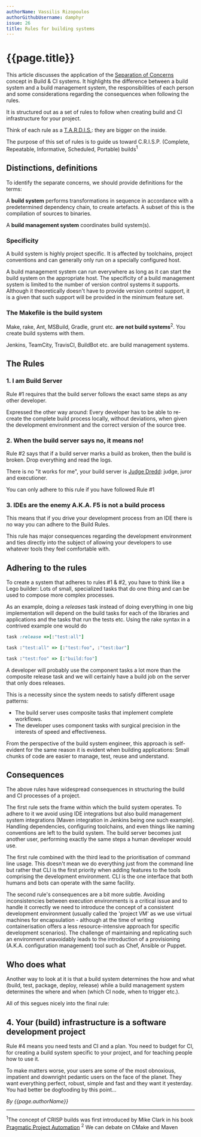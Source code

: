 ```yaml
---
authorName: Vassilis Rizopoulos
authorGithubUsername: damphyr
issue: 26
title: Rules for building systems
---
```

# {{page.title}}

This article discusses the application of the [Separation of Concerns](https://en.wikipedia.org/wiki/Separation_of_concerns) concept in Build & CI systems. It highlights the difference between a build system and a build management system, the responsibilities of each person and some considerations regarding the consequences when following the rules.

It is structured out as a set of rules to follow when creating build and CI infrastructure for your project. 

Think of each rule as a [T.A.R.D.I.S.](https://en.wikipedia.org/wiki/TARDIS): they are bigger on the inside. 

The purpose of this set of rules is to guide us toward C.R.I.S.P. (Complete, Repeatable, Informative, Scheduled, Portable) builds<sup>1</sup>

## Distinctions, definitions

To identify the separate concerns, we should provide definitions for the terms: 

A **build system** performs transformations in sequence in accordance with a predetermined dependency chain, to create artefacts. A subset of this is the compilation of sources to binaries.

A **build management system** coordinates build system(s).

### Specificity

A build system is highly project specific. It is affected by toolchains, project conventions and can generally only run on a specially configured host.

A build management system can run everywhere as long as it can start the build system on the appropriate host. The specificity of a build management system is limited to the number of version control systems it supports. Although it theoretically doesn't have to provide version control support, it is a given that such support will be provided in the minimum feature set.

### The Makefile is the build system

Make, rake, Ant, MSBuild, Gradle, grunt etc. **are not build systems**<sup>2</sup>. You create build systems with them. 

Jenkins, TeamCity, TravisCI, BuildBot etc. are build management systems.

## The Rules

### 1. I am Build Server

Rule #1 requires that the build server follows the exact same steps as any other developer. 

Expressed the other way around: Every developer has to be able to re-create the complete build process locally, without deviations, when given the development environment and the correct version of the source tree.

### 2. When the build server says no, it means no!

Rule #2 says that if a build server marks a build as broken, then the build is broken. Drop everything and read the logs. 

There is no "it works for me", your build server is [Judge Dredd](https://en.wikipedia.org/wiki/Judge_Dredd): judge, juror and executioner.

You can only adhere to this rule if you have followed Rule #1

### 3. IDEs are the enemy A.K.A. F5 is not a build process

This means that if you drive your development process from an IDE there is no way you can adhere to the Build Rules. 

This rule has major consequences regarding the development environment and ties directly into the subject of allowing your developers to use whatever tools they feel comfortable with.

## Adhering to the rules

To create a system that adheres to rules #1 & #2, you have to think like a Lego builder: Lots of small, specialized tasks that do one thing and can be used to compose more complex processes.

As an example, doing a <em>releases</em> task instead of doing everything in one big implementation will depend on the build tasks for each of the libraries and applications and the tasks that run the tests etc. Using the rake syntax in a contrived example one would do

```ruby
task :release =>[:"test:all"]

task :"test:all" => [:"test:foo", :"test:bar"]

task :"test:foo" => [:"build:foo"]
```

A developer will probably use the component tasks a lot more than the composite release task and we will certainly have a build job on the server that only does releases.

This is a necessity since the system needs to satisfy different usage patterns: 

 * The build server uses composite tasks that implement complete workflows.
 * The developer uses component tasks with surgical precision in the interests of speed and effectiveness.

From the perspective of the build system engineer, this approach is self-evident for the same reason it is evident when building applications: Small chunks of code are easier to manage, test, reuse and understand.

## Consequences

The above rules have widespread consequences in structuring the build and CI processes of a project.

The first rule sets the frame within which the build system operates. To adhere to it we avoid using IDE integrations but also build management system integrations (Maven integration in Jenkins being one such example). Handling dependencies, configuring toolchains, and even things like naming conventions are left to the build system. The build server becomes just another user, performing exactly the same steps a human developer would use.

The first rule combined with the third lead to the prioritisation of command line usage. This doesn't mean we do everything just from the command line but rather that CLI is the first priority when adding features to the tools comprising the development environment. CLI is the one interface that both humans and bots can operate with the same facility.

The second rule's consequences are a bit more subtle. Avoiding inconsistencies between execution environments is a critical issue and to handle it correctly we need to introduce the concept of a consistent development environment (usually called the 'project VM' as we use virtual machines for encapsulation - although at the time of writing containerisation offers a less resource-intensive approach for specific development scenarios). The challenge of maintaining and replicating such an environment unavoidably leads to the introduction of a provisioning (A.K.A. configuration management) tool such as Chef, Ansible or Puppet.

## Who does what

Another way to look at it is that a build system determines the how and what (build, test, package, deploy, release) while a build management system determines the where and when (which CI node, when to trigger etc.).

All of this segues nicely into the final rule:

## 4. Your (build) infrastructure is a software development project

Rule #4 means you need tests and CI and a plan. You need to budget for CI, for creating a build system specific to your project, and for teaching people how to use it.

To make matters worse, your users are some of the most obnoxious, impatient and downright pedantic users on the face of the planet. They want everything perfect, robust, simple and fast and they want it yesterday.
 You had better be dogfooding by this point...

*By {{page.authorName}}*

------
<sup>1</sup>The concept of CRISP builds was first introduced by Mike Clark in his book [Pragmatic Project Automation](https://www.amazon.de/gp/product/0974514039/ref=as_li_tl?ie=UTF8&camp=1638&creative=6742&creativeASIN=0974514039&linkCode=as2&tag=ampelofilos05-21&linkId=0103a93a3eb10aaae253ddac6f0f5446)
<sup>2</sup> We can debate on CMake and Maven
